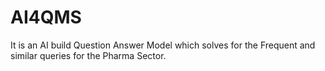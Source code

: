 # AI4QMS
It is an AI build Question Answer Model which solves for the  Frequent and similar queries for the Pharma Sector. 
